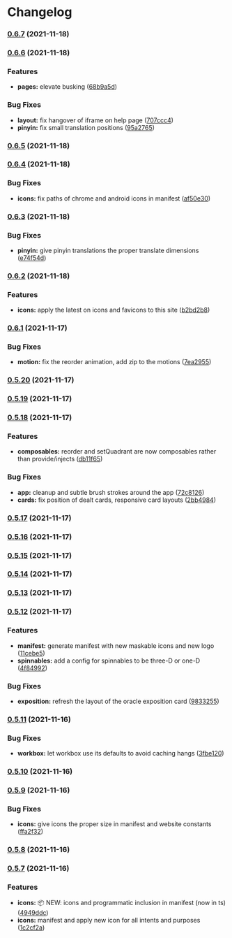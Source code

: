 # Changelog
### [0.6.7](https://github.com/krry/nameless.quest/compare/v0.6.6...v0.6.7) (2021-11-18)

### [0.6.6](https://github.com/krry/nameless.quest/compare/v0.6.5...v0.6.6) (2021-11-18)


### Features

* **pages:** elevate busking ([68b9a5d](https://github.com/krry/nameless.quest/commit/68b9a5de7db4506c054b837a49e7d19ffe9a9db9))


### Bug Fixes

* **layout:** fix hangover of iframe on help page ([707ccc4](https://github.com/krry/nameless.quest/commit/707ccc41d8ab8f6befb7630283a28fc70d8c6791))
* **pinyin:** fix small translation positions ([95a2765](https://github.com/krry/nameless.quest/commit/95a27656c0ec4d890b26286a52e391551a3b98f2))

### [0.6.5](https://github.com/krry/nameless.quest/compare/v0.6.4...v0.6.5) (2021-11-18)

### [0.6.4](https://github.com/krry/nameless.quest/compare/v0.6.3...v0.6.4) (2021-11-18)

### Bug Fixes

- **icons:** fix paths of chrome and android icons in manifest ([af50e30](https://github.com/krry/nameless.quest/commit/af50e30cfe7d7e402cab51a7b08255da1af695f6))

### [0.6.3](https://github.com/krry/nameless.quest/compare/v0.6.2...v0.6.3) (2021-11-18)

### Bug Fixes

- **pinyin:** give pinyin translations the proper translate dimensions ([e74f54d](https://github.com/krry/nameless.quest/commit/e74f54d8aef806c69863174d4d1d33209447ba86))

### [0.6.2](https://github.com/krry/nameless.quest/compare/v0.6.1...v0.6.2) (2021-11-18)

### Features

- **icons:** apply the latest on icons and favicons to this site ([b2bd2b8](https://github.com/krry/nameless.quest/commit/b2bd2b85361cd40222c94fed0f907b0dc5099e90))

### [0.6.1](https://github.com/krry/nameless.quest/compare/v0.5.20...v0.6.1) (2021-11-17)

### Bug Fixes

- **motion:** fix the reorder animation, add zip to the motions ([7ea2955](https://github.com/krry/nameless.quest/commit/7ea29556436b37dc373608233d7bf64ebcae50cd))

### [0.5.20](https://github.com/krry/nameless.quest/compare/v0.5.19...v0.5.20) (2021-11-17)

### [0.5.19](https://github.com/krry/nameless.quest/compare/v0.5.18...v0.5.19) (2021-11-17)

### [0.5.18](https://github.com/krry/nameless.quest/compare/v0.5.17...v0.5.18) (2021-11-17)

### Features

- **composables:** reorder and setQuadrant are now composables rather than provide/injects ([db11f65](https://github.com/krry/nameless.quest/commit/db11f657153ec310758e39e505475ec7be25840b))

### Bug Fixes

- **app:** cleanup and subtle brush strokes around the app ([72c8126](https://github.com/krry/nameless.quest/commit/72c8126c2246888098d85ea956e39a6ee827973f))
- **cards:** fix position of dealt cards, responsive card layouts ([2bb4984](https://github.com/krry/nameless.quest/commit/2bb49846682be7752948e88894ad73fa4ba10783))

### [0.5.17](https://github.com/krry/nameless.quest/compare/v0.5.16...v0.5.17) (2021-11-17)

### [0.5.16](https://github.com/krry/nameless.quest/compare/v0.5.15...v0.5.16) (2021-11-17)

### [0.5.15](https://github.com/krry/nameless.quest/compare/v0.5.14...v0.5.15) (2021-11-17)

### [0.5.14](https://github.com/krry/nameless.quest/compare/v0.5.13...v0.5.14) (2021-11-17)

### [0.5.13](https://github.com/krry/nameless.quest/compare/v0.5.12...v0.5.13) (2021-11-17)

### [0.5.12](https://github.com/krry/nameless.quest/compare/v0.5.11...v0.5.12) (2021-11-17)

### Features

- **manifest:** generate manifest with new maskable icons and new logo ([11cebe5](https://github.com/krry/nameless.quest/commit/11cebe576159b2f12573e99cb9b2af10a7e024ee))
- **spinnables:** add a config for spinnables to be three-D or one-D ([4f84992](https://github.com/krry/nameless.quest/commit/4f84992597a37911e2d6700e6ebeab90197609cb))

### Bug Fixes

- **exposition:** refresh the layout of the oracle exposition card ([9833255](https://github.com/krry/nameless.quest/commit/98332556b9784d3fd94d331a0591772d6f7ee714))

### [0.5.11](https://github.com/krry/nameless.quest/compare/v0.5.10...v0.5.11) (2021-11-16)

### Bug Fixes

- **workbox:** let workbox use its defaults to avoid caching hangs ([3fbe120](https://github.com/krry/nameless.quest/commit/3fbe120867f1f2faafa34c0e789b89a566702e51))

### [0.5.10](https://github.com/krry/nameless.quest/compare/v0.5.9...v0.5.10) (2021-11-16)

### [0.5.9](https://github.com/krry/nameless.quest/compare/v0.5.7...v0.5.9) (2021-11-16)

### Bug Fixes

- **icons:** give icons the proper size in manifest and website constants ([ffa2f32](https://github.com/krry/nameless.quest/commit/ffa2f3212ba28fa1b19f912c50ff6c1b9fef26e3))

### [0.5.8](https://github.com/krry/nameless.quest/compare/v0.5.7...v0.5.8) (2021-11-16)

### [0.5.7](https://github.com/krry/nameless.quest/compare/v0.5.6...v0.5.7) (2021-11-16)

### Features

- **icons:** 📦 NEW: icons and programmatic inclusion in manifest (now in ts) ([4949ddc](https://github.com/krry/nameless.quest/commit/4949ddc1ee142e1d5fe94ece3f7c47224a68fa16))
- **icons:** manifest and apply new icon for all intents and purposes ([1c2cf2a](https://github.com/krry/nameless.quest/commit/1c2cf2a6f69abc101327ea3714860815f8817aab))
